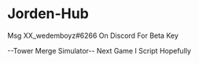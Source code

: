# Jorden-Hub
Msg XX_wedemboyz#6266 On Discord For Beta Key

--Tower Merge Simulator--
Next Game I Script Hopefully
